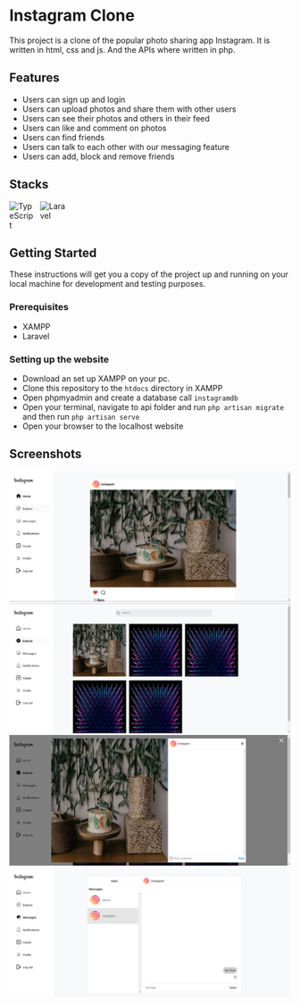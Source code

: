 # Instagram Clone

This project is a clone of the popular photo sharing app Instagram. It is written in html, css and js. And the APIs where written in php.

## Features

- Users can sign up and login
- Users can upload photos and share them with other users
- Users can see their photos and others in their feed
- Users can like and comment on photos
- Users can find friends
- Users can talk to each other with our messaging feature
- Users can add, block and remove friends

## Stacks
<img align="left" alt="TypeScript" width="45px" style="padding-right:10px;" src="https://cdn.jsdelivr.net/gh/devicons/devicon/icons/javascript/javascript-plain.svg" />
<img align="left" alt="Laravel" width="45px" style="padding-right:10px;" src="https://cdn.jsdelivr.net/gh/devicons/devicon/icons/laravel/laravel-plain-wordmark.svg" />


</br>
<br>
<br>

## Getting Started

These instructions will get you a copy of the project up and running on your local machine for development and testing purposes.

### Prerequisites

- XAMPP
- Laravel

### Setting up the website

- Download an set up XAMPP on your pc.
- Clone this repository to the `htdocs` directory in XAMPP
- Open phpmyadmin and create a database call `instagramdb`
- Open your terminal, navigate to api folder and run `php artisan migrate` and then run `php artisan serve`
- Open your browser to the localhost website

## Screenshots
<img src="imgs/home.png">
<img src="imgs/explore.png">
<img src="imgs/post.png">
<img src="imgs/chats.png">
